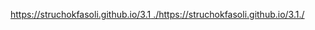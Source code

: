 [https://struchokfasoli.github.io/3.1 ./](https://struchokfasoli.github.io/3.1./)https://struchokfasoli.github.io/3.1./
